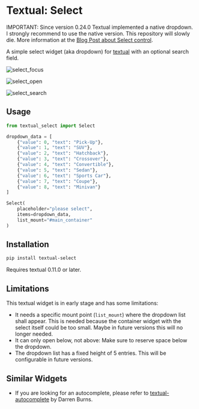 # Textual: Select

IMPORTANT: Since version 0.24.0 Textual implemented a native dropdown. I strongly
recommend to use the native version. This repository will slowly die. More information
at the [Blog Post about Select control](https://textual.textualize.io/blog/2023/05/08/textual-0240-adds-a-select-control/).

A simple select widget (aka dropdown) for [textual](https://github.com/Textualize/textual) with an optional search field.

![select_focus](https://user-images.githubusercontent.com/922559/209305346-6b8971b1-7a3a-4424-bdf8-c439b9d74e28.png)

![select_open](https://user-images.githubusercontent.com/922559/209305349-84f39432-b1e4-405e-8854-a8d7a33230ae.png)

![select_search](https://user-images.githubusercontent.com/922559/209305352-9ad2e7c1-9dc6-435f-b1bd-8dba5f5b2642.png)


## Usage

```python
from textual_select import Select

dropdown_data = [
    {"value": 0, "text": "Pick-Up"},
    {"value": 1, "text": "SUV"},
    {"value": 2, "text": "Hatchback"},
    {"value": 3, "text": "Crossover"},
    {"value": 4, "text": "Convertible"},
    {"value": 5, "text": "Sedan"},
    {"value": 6, "text": "Sports Car"},
    {"value": 7, "text": "Coupe"},
    {"value": 8, "text": "Minivan"}
]

Select(
    placeholder="please select",
    items=dropdown_data,
    list_mount="#main_container"
)
```

## Installation

```bash
pip install textual-select
```

Requires textual 0.11.0 or later.

## Limitations

This textual widget is in early stage and has some limitations:

* It needs a specific mount point (`list_mount`) where the dropdown list
  shall appear. This is needed because the container widget with the select
  itself could be too small. Maybe in future versions this will no longer
  needed.
* It can only open below, not above: Make sure to reserve space below the
  dropdown.
* The dropdown list has a fixed height of 5 entries. This will be configurable
  in future versions.

## Similar Widgets

* If you are looking for an autocomplete, please refer to
  [textual-autocomplete](https://github.com/darrenburns/textual-autocomplete)
  by Darren Burns.
